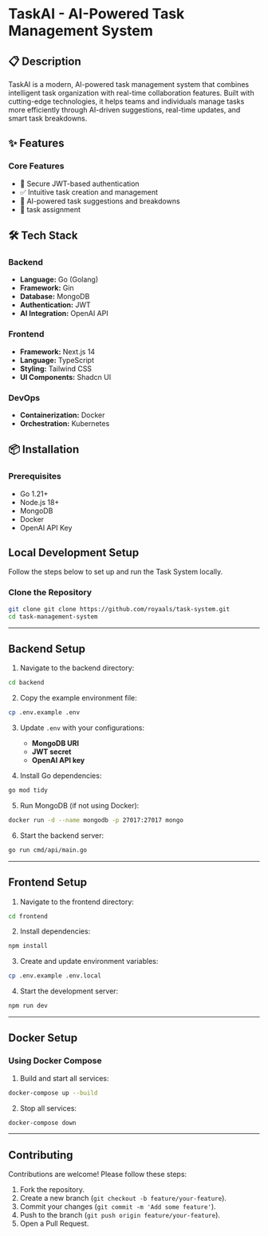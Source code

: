# TaskAI - AI-Powered Task Management System


## 📋 Description

TaskAI is a modern, AI-powered task management system that combines intelligent task organization with real-time collaboration features. Built with cutting-edge technologies, it helps teams and individuals manage tasks more efficiently through AI-driven suggestions, real-time updates, and smart task breakdowns.

## ✨ Features

### Core Features
- 🔐 Secure JWT-based authentication
- ✅ Intuitive task creation and management
- 🤖 AI-powered task suggestions and breakdowns
- 👥 task assignment


## 🛠️ Tech Stack

### Backend
- **Language:** Go (Golang)
- **Framework:** Gin
- **Database:** MongoDB
- **Authentication:** JWT
- **AI Integration:** OpenAI API

### Frontend
- **Framework:** Next.js 14 
- **Language:** TypeScript
- **Styling:** Tailwind CSS
- **UI Components:** Shadcn UI

### DevOps
- **Containerization:** Docker
- **Orchestration:** Kubernetes

## 📦 Installation

### Prerequisites
- Go 1.21+
- Node.js 18+
- MongoDB
- Docker 
- OpenAI API Key

## Local Development Setup

Follow the steps below to set up and run the Task System locally.

### Clone the Repository

```bash
git clone git clone https://github.com/royaals/task-system.git
cd task-management-system
```

---

## Backend Setup

1. Navigate to the backend directory:

```bash
cd backend
```

2. Copy the example environment file:

```bash
cp .env.example .env
```

3. Update `.env` with your configurations:
   - **MongoDB URI**
   - **JWT secret**
   - **OpenAI API key**

4. Install Go dependencies:

```bash
go mod tidy
```

5. Run MongoDB (if not using Docker):

```bash
docker run -d --name mongodb -p 27017:27017 mongo
```

6. Start the backend server:

```bash
go run cmd/api/main.go
```

---

## Frontend Setup

1. Navigate to the frontend directory:

```bash
cd frontend
```

2. Install dependencies:

```bash
npm install
```

3. Create and update environment variables:

```bash
cp .env.example .env.local
```

4. Start the development server:

```bash
npm run dev
```

---

## Docker Setup

### Using Docker Compose

1. Build and start all services:

```bash
docker-compose up --build
```

2. Stop all services:

```bash
docker-compose down
```

---

## Contributing

Contributions are welcome! Please follow these steps:

1. Fork the repository.
2. Create a new branch (`git checkout -b feature/your-feature`).
3. Commit your changes (`git commit -m 'Add some feature'`).
4. Push to the branch (`git push origin feature/your-feature`).
5. Open a Pull Request.

